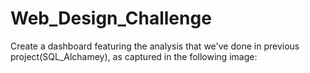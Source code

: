 # Web_Design_Challenge
Create a dashboard featuring the analysis that we've done in previous project(SQL_Alchamey), as captured in the following image:
